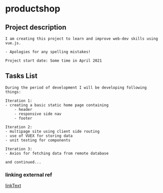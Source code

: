 # productshop

## Project description

```
I am creating this project to learn and improve web-dev skills using vue.js.

- Apologies for any spelling mistakes!

Project start date: Some time in April 2021
```

##

## Tasks List

```
During the period of development I will be developing following things:

Iteration 1:
- creating a basic static home page containing
    - header
    - responsive side nav
    - footer

Iteration 2:
- multipage site using client side routing
- use of VUEX for storing data
- unit testing for components

Iteration 3:
- Axios for fetching data from remote database

and continued...

```

### linking external ref

[linkText](link)
